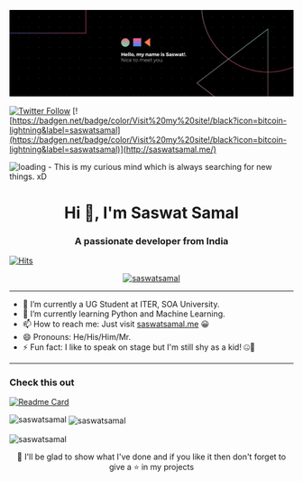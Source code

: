 [![Saswat Samal](https://github.com/saswatsamal/saswatsamal/blob/master/assets/saswatsamal.png)](http://saswatsamal.me)


[![Twitter Follow](https://badgen.net/twitter/follow/TweetSaswat)](https://twitter.com/TweetSaswat)
[![https://badgen.net/badge/color/Visit%20my%20site!/black?icon=bitcoin-lightning&label=saswatsamal](https://badgen.net/badge/color/Visit%20my%20site!/black?icon=bitcoin-lightning&label=saswatsamal)](http://saswatsamal.me/)

![loading](https://github.githubassets.com/images/spinners/octocat-spinner-64.gif) - This is my curious mind which is always searching for new things. xD

<h1 align="center">Hi 👋, I'm Saswat Samal</h1>
<h3 align="center">A passionate developer from India</h3>

[![Hits](https://profile-counter.glitch.me/saswatsamal/count.svg)](http://saswatsamal.me)

<p align="center"> <a href="https://github.com/ryo-ma/github-profile-trophy"><img src="https://github-profile-trophy.vercel.app/?username=saswatsamal" alt="saswatsamal" /></a> </p>

---

- 🔭 I’m currently a UG Student at ITER, SOA University.
- 🌱 I’m currently learning Python and Machine Learning.
- 📫 How to reach me: Just visit [saswatsamal.me](http://saswatsamal.me/) 😀
- 😄 Pronouns: He/His/Him/Mr.
- ⚡ Fun fact: I like to speak on stage but I'm still shy as a kid! 🤐😬

---
### Check this out
[![Readme Card](https://github-readme-stats.vercel.app/api/pin/?username=saswatsamal&repo=mygithubcontributions)](https://github.com/saswatsamal/mygithubcontributions)

<p><img align="left" src="https://github-readme-stats.vercel.app/api/top-langs?username=saswatsamal&show_icons=true&locale=en&layout=compact" alt="saswatsamal" /></p>

<p>&nbsp;<img align="center" src="https://github-readme-stats.vercel.app/api?username=saswatsamal&show_icons=true&locale=en" alt="saswatsamal" /></p>

<p><img align="center" src="https://github-readme-streak-stats.herokuapp.com/?user=saswatsamal&" alt="saswatsamal" /></p>

<p align="center">🚀 I'll be glad to show what I've done and if  you like it then don't forget to give a ⭐ in my projects </p>


